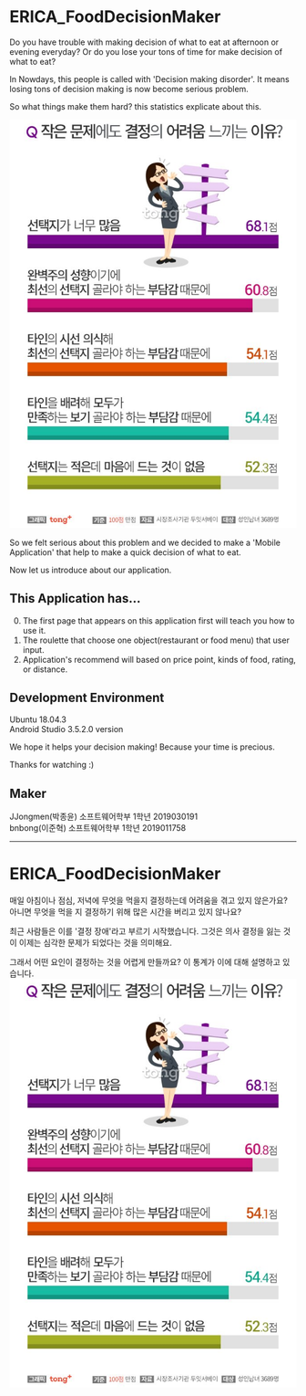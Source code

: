 # ERICA_FoodDecisionMaker
Do you have trouble with making decision of what to eat at afternoon or evening everyday?
Or do you lose your tons of time for make decision of what to eat?

In Nowdays, this people is called with 'Decision making disorder'.
It means losing tons of decision making is now become serious problem.

So what things make them hard? this statistics explicate about this.

![결정장애02_f1](./결정장애02_f1.jpg)

So we felt serious about this problem and we decided to make a 'Mobile Application' that help to make a quick decision of what to eat.

Now let us introduce about our application.

This Application has...
---------------------------------------

0. The first page that appears on this application first will teach you how to use it.
1. The roulette that choose one object(restaurant or food menu) that user input.
2. Application's recommend will based on price point, kinds of food, rating, or distance.


Development Environment
---------------------------------------

  Ubuntu 18.04.3                                                         
  Android Studio 3.5.2.0 version
  

We hope it helps your decision making!
Because your time is precious.

Thanks for watching :)

Maker 
---------------------------------------

JJongmen(박종윤) 소프트웨어학부 1학년 2019030191                                                   
bnbong(이준혁) 소프트웨어학부 1학년 2019011758

-----------------------------------------------------------------------------------------------------------------------------

# ERICA_FoodDecisionMaker
매일 아침이나 점심, 저녁에 무엇을 먹을지 결정하는데 어려움을 겪고 있지 않은가요?
아니면 무엇을 먹을 지 결정하기 위해 많은 시간을 버리고 있지 않나요?

최근 사람들은 이를 '결정 장애'라고 부르기 시작했습니다.
그것은 의사 결정을 잃는 것이 이제는 심각한 문제가 되었다는 것을 의미해요.

그래서 어떤 요인이 결정하는 것을 어렵게 만들까요? 이 통계가 이에 대해 설명하고 있습니다.
![결정장애02_f1](./결정장애02_f1.jpg)
